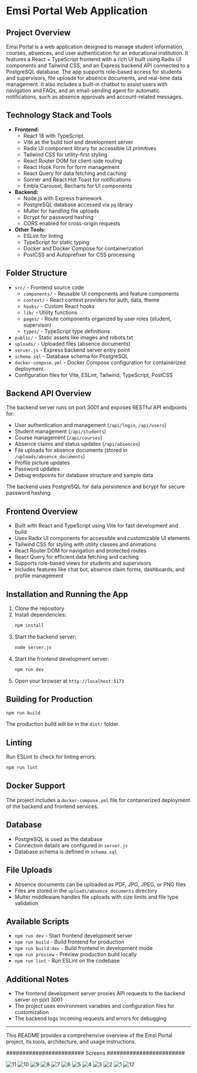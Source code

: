 # Emsi Portal Web Application

## Project Overview
Emsi Portal is a web application designed to manage student information, courses, absences, and user authentication for an educational institution. It features a React + TypeScript frontend with a rich UI built using Radix UI components and Tailwind CSS, and an Express backend API connected to a PostgreSQL database.
The app supports role-based access for students and supervisors, file uploads for absence documents, and real-time data management. It also includes a built-in chatbot to assist users with navigation and FAQs, and an email-sending agent for automatic notifications, such as absence approvals and account-related messages.


## Technology Stack and Tools
- **Frontend:**
  - React 18 with TypeScript
  - Vite as the build tool and development server
  - Radix UI component library for accessible UI primitives
  - Tailwind CSS for utility-first styling
  - React Router DOM for client-side routing
  - React Hook Form for form management
  - React Query for data fetching and caching
  - Sonner and React Hot Toast for notifications
  - Embla Carousel, Recharts for UI components
- **Backend:**
  - Node.js with Express framework
  - PostgreSQL database accessed via `pg` library
  - Multer for handling file uploads
  - Bcrypt for password hashing
  - CORS enabled for cross-origin requests
- **Other Tools:**
  - ESLint for linting
  - TypeScript for static typing
  - Docker and Docker Compose for containerization
  - PostCSS and Autoprefixer for CSS processing

## Folder Structure
- `src/` - Frontend source code
  - `components/` - Reusable UI components and feature components
  - `context/` - React context providers for auth, data, theme
  - `hooks/` - Custom React hooks
  - `lib/` - Utility functions
  - `pages/` - Route components organized by user roles (student, supervisor)
  - `types/` - TypeScript type definitions
- `public/` - Static assets like images and robots.txt
- `uploads/` - Uploaded files (absence documents)
- `server.js` - Express backend server entry point
- `schema.sql` - Database schema for PostgreSQL
- `docker-compose.yml` - Docker Compose configuration for containerized deployment
- Configuration files for Vite, ESLint, Tailwind, TypeScript, PostCSS

## Backend API Overview
The backend server runs on port 3001 and exposes RESTful API endpoints for:
- User authentication and management (`/api/login`, `/api/users`)
- Student management (`/api/students`)
- Course management (`/api/courses`)
- Absence claims and status updates (`/api/absences`)
- File uploads for absence documents (stored in `/uploads/absence_documents`)
- Profile picture updates
- Password updates
- Debug endpoints for database structure and sample data

The backend uses PostgreSQL for data persistence and bcrypt for secure password hashing.

## Frontend Overview
- Built with React and TypeScript using Vite for fast development and build
- Uses Radix UI components for accessible and customizable UI elements
- Tailwind CSS for styling with utility classes and animations
- React Router DOM for navigation and protected routes
- React Query for efficient data fetching and caching
- Supports role-based views for students and supervisors
- Includes features like chat bot, absence claim forms, dashboards, and profile management

## Installation and Running the App
1. Clone the repository
2. Install dependencies:
   ```bash
   npm install
   ```
3. Start the backend server:
   ```bash
   node server.js
   ```
4. Start the frontend development server:
   ```bash
   npm run dev
   ```
5. Open your browser at `http://localhost:5173`

## Building for Production
```bash
npm run build
```
The production build will be in the `dist/` folder.

## Linting
Run ESLint to check for linting errors:
```bash
npm run lint
```

## Docker Support
The project includes a `docker-compose.yml` file for containerized deployment of the backend and frontend services.

## Database
- PostgreSQL is used as the database
- Connection details are configured in `server.js`
- Database schema is defined in `schema.sql`

## File Uploads
- Absence documents can be uploaded as PDF, JPG, JPEG, or PNG files
- Files are stored in the `uploads/absence_documents` directory
- Multer middleware handles file uploads with size limits and file type validation

## Available Scripts
- `npm run dev` - Start frontend development server
- `npm run build` - Build frontend for production
- `npm run build:dev` - Build frontend in development mode
- `npm run preview` - Preview production build locally
- `npm run lint` - Run ESLint on the codebase

## Additional Notes
- The frontend development server proxies API requests to the backend server on port 3001
- The project uses environment variables and configuration files for customization
- The backend logs incoming requests and errors for debugging

---

This README provides a comprehensive overview of the Emsi Portal project, its tools, architecture, and usage instructions.

######################## Screens ########################

![11](https://github.com/user-attachments/assets/9ec109c9-7d71-4aa7-83c4-846448ed7d78)
![10](https://github.com/user-attachments/assets/a7e1c8cc-9134-43da-a5aa-c4b2a4ab6dca)
![9](https://github.com/user-attachments/assets/cbc04c2c-e2d0-4160-bdcd-9c54a071d987)
![8](https://github.com/user-attachments/assets/4f0417c0-a099-43ad-9ff8-d4780cbe0515)
![7](https://github.com/user-attachments/assets/1148e2f8-5edb-45c6-a37b-d6b6c821ab11)
![6](https://github.com/user-attachments/assets/c9da9c73-df85-4c74-bb6f-a0812d202a59)
![5](https://github.com/user-attachments/assets/aa68be9c-df72-4141-ace6-c355f8eba135)
![4](https://github.com/user-attachments/assets/d2d98fe0-723f-4d46-809a-d94927c3cb3c)
![3](https://github.com/user-attachments/assets/c03dd004-10f9-465e-bdc6-0c996438658c)
![2](https://github.com/user-attachments/assets/e32c6032-86f6-4ad7-b3a7-d8598bb59418)
![1](https://github.com/user-attachments/assets/e44b7d92-5bad-483d-9361-8051bd0ff867)
![12](https://github.com/user-attachments/assets/238f3f97-5b96-4538-937f-7f3e4486fa6e)
